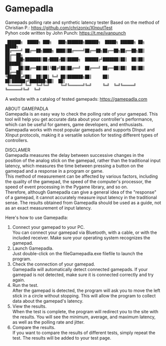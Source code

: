 # Gamepadla
Gamepads polling rate and synthetic latency tester
Based on the method of Christian P.: https://github.com/chrizonix/XInputTest  
Pyhon code written by John Punch: https://t.me/ivanpunch

     ██████╗  █████╗ ███╗   ███╗███████╗██████╗  █████╗ ██████╗ ██╗      █████╗
    ██╔════╝ ██╔══██╗████╗ ████║██╔════╝██╔══██╗██╔══██╗██╔══██╗██║     ██╔══██╗
    ██║  ███╗███████║██╔████╔██║█████╗  ██████╔╝███████║██║  ██║██║     ███████║
    ██║   ██║██╔══██║██║╚██╔╝██║██╔══╝  ██╔═══╝ ██╔══██║██║  ██║██║     ██╔══██║
    ╚██████╔╝██║  ██║██║ ╚═╝ ██║███████╗██║     ██║  ██║██████╔╝███████╗██║  ██║
     ╚═════╝ ╚═╝  ╚═╝╚═╝     ╚═╝╚══════╝╚═╝     ╚═╝  ╚═╝╚═════╝ ╚══════╝╚═╝  ╚═╝

A website with a catalog of tested gamepads: https://gamepadla.com

ABOUT GAMEPADLA  
Gamepadla is an easy way to check the polling rate of your gamepad. This tool will help you get accurate data about your controller's performance, which can be useful for gamers, game developers, and enthusiasts.  
Gamepadla works with most popular gamepads and supports DInput and XInput protocols, making it a versatile solution for testing different types of controllers.  

DISCLAMER  
Gamepadla measures the delay between successive changes in the position of the analog stick on the gamepad, rather than the traditional input latency, which measures the time between pressing a button on the gamepad and a response in a program or game.  
This method of measurement can be affected by various factors, including the quality of the gamepad, the speed of the computer's processor, the speed of event processing in the Pygame library, and so on.  
Therefore, although Gamepadla can give a general idea of the "response" of a gamepad, it cannot accurately measure input latency in the traditional sense. The results obtained from Gamepadla should be used as a guide, not as an exact measurement of input latency.  

Here's how to use Gamepadla:  
1.  Connect your gamepad to your PC.  
    You can connect your gamepad via Bluetooth, with a cable, or with the included receiver. Make sure your operating system recognizes the gamepad.  
2.  Launch Gamepadla.  
    Just double-click on the fileGamepadla.exe filefile to launch the program.  
3.  Check the connection of your gamepad.  
    Gamepadla will automatically detect connected gamepads. If your gamepad is not detected, make sure it is connected correctly and try again.  
4.  Run the test.  
    After the gamepad is detected, the program will ask you to move the left stick in a circle without stopping. This will allow the program to collect data about the gamepad's latency.  
5.  View the results.  
    When the test is complete, the program will redirect you to the site with the results. You will see the minimum, average, and maximum latency, as well as the polling rate and jitter.  
6.  Compare the results.  
    If you want to compare the results of different tests, simply repeat the test. The results will be added to your test page.  
